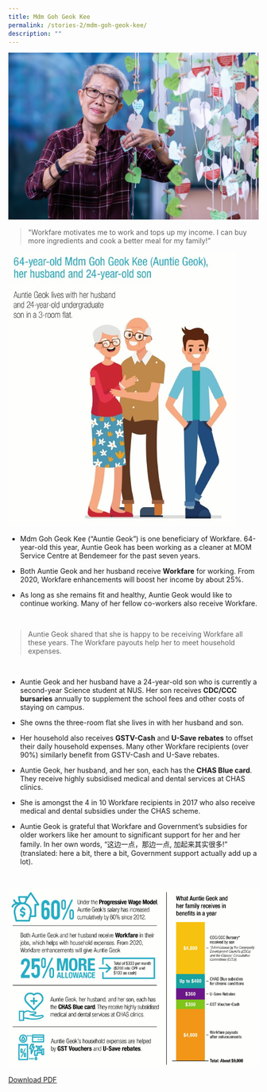 ```yaml
---
title: Mdm Goh Geok Kee
permalink: /stories-2/mdm-goh-geok-kee/
description: ""
---
```


![Mdm Goh Goek Kee](/images/WIS%20Stories/MdmGohGeokKee.jpg)

> "Workfare motivates me to work and tops up my income. I can buy more ingredients and cook a better meal for my family!”

![64 Yr Old](/images/WIS%20Stories/64YearOld.jpg)
<br>

*   Mdm Goh Geok Kee (“Auntie Geok”) is one beneficiary of Workfare. 64-year-old this year, Auntie Geok has been working as a cleaner at MOM Service Centre at Bendemeer for the past seven years.
  
*   Both Auntie Geok and her husband receive **Workfare** for working. From 2020, Workfare enhancements will boost her income by about 25%.
  
*   As long as she remains fit and healthy, Auntie Geok would like to continue working. Many of her fellow co-workers also receive Workfare.

<br>

> Auntie Geok shared that she is happy to be receiving Workfare all these years. The Workfare payouts help her to meet household expenses.

<br>

*   Auntie Geok and her husband have a 24-year-old son who is currently a second-year Science student at NUS. Her son receives **CDC/CCC bursaries** annually to supplement the school fees and other costs of staying on campus.
  
*   She owns the three-room flat she lives in with her husband and son.
  
*   Her household also receives **GSTV-Cash** and **U-Save rebates** to offset their daily household expenses. Many other Workfare recipients (over 90%) similarly benefit from GSTV-Cash and U-Save rebates.
  
*   Auntie Geok, her husband, and her son, each has the **CHAS Blue card**. They receive highly subsidised medical and dental services at CHAS clinics.
  
*   She is amongst the 4 in 10 Workfare recipients in 2017 who also receive medical and dental subsidies under the CHAS scheme.
  
*   Auntie Geok is grateful that Workfare and Government’s subsidies for older workers like her amount to significant support for her and her family. In her own words, “这边一点，那边一点, 加起来其实很多!” (translated: here a bit, there a bit, Government support actually add up a lot).

<br>

![Govt Support](/images/WIS%20Stories/GovtSupport.jpg)

[Download PDF](/files/Stories%20-%20Mdm%20Goh%20Geok%20Kee.pdf)